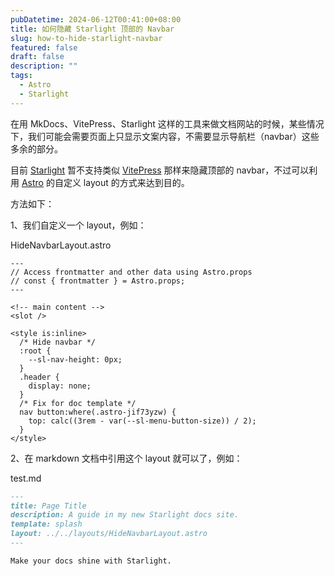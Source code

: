 ```yaml
---
pubDatetime: 2024-06-12T00:41:00+08:00
title: 如何隐藏 Starlight 顶部的 Navbar
slug: how-to-hide-starlight-navbar
featured: false
draft: false
description: ""
tags:
  - Astro
  - Starlight
---
```


在用 MkDocs、VitePress、Starlight 这样的工具来做文档网站的时候，某些情况下，我们可能会需要页面上只显示文案内容，不需要显示导航栏（navbar）这些多余的部分。

目前 [Starlight](https://github.com/withastro/starlight/) 暂不支持类似 [VitePress](https://vitepress.dev/reference/frontmatter-config#navbar) 那样来隐藏顶部的 navbar，不过可以利用 [Astro](https://docs.astro.build/zh-cn/basics/layouts/) 的自定义 layout 的方式来达到目的。

方法如下：

1、我们自定义一个 layout，例如：

HideNavbarLayout.astro

```astro
---
// Access frontmatter and other data using Astro.props
// const { frontmatter } = Astro.props;
---

<!-- main content -->
<slot />

<style is:inline>
  /* Hide navbar */
  :root {
    --sl-nav-height: 0px;
  }
  .header {
    display: none;
  }
  /* Fix for doc template */
  nav button:where(.astro-jif73yzw) {
    top: calc((3rem - var(--sl-menu-button-size)) / 2);
  }
</style>
```

2、在 markdown 文档中引用这个 layout 就可以了，例如：

test.md

```md
---
title: Page Title
description: A guide in my new Starlight docs site.
template: splash
layout: ../../layouts/HideNavbarLayout.astro
---

Make your docs shine with Starlight.
```
